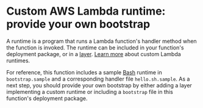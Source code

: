 # Custom AWS Lambda runtime: provide your own bootstrap

A runtime is a program that runs a Lambda function's handler method when the function is invoked. The runtime can
be included in your function's deployment package, or in a [layer](https://docs.aws.amazon.com/lambda/latest/dg/configuration-layers.html).
[Learn more](https://docs.aws.amazon.com/lambda/latest/dg/runtimes-custom.html) about custom Lambda runtimes.

For reference, this function includes a sample [Bash](https://www.gnu.org/software/bash/) runtime in `bootstrap.sample` and a corresponding
handler file `hello.sh.sample`. As a next step, you should provide your own bootstrap by either adding a layer implementing a custom runtime or
including a `bootstrap` file in this function's deployment package.
